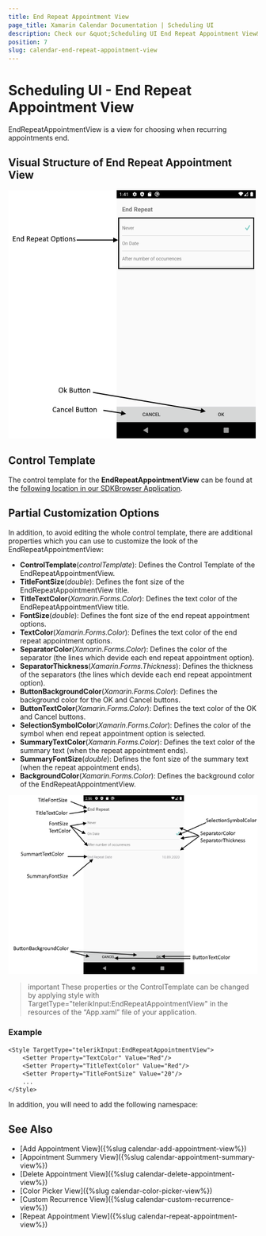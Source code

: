 ```yaml
---
title: End Repeat Appointment View
page_title: Xamarin Calendar Documentation | Scheduling UI
description: Check our &quot;Scheduling UI End Repeat Appointment View&quot; documentation article for Telerik Calendar for Xamarin control.
position: 7
slug: calendar-end-repeat-appointment-view
---
```


# Scheduling UI - End Repeat Appointment View

EndRepeatAppointmentView is a view for choosing when recurring appointments end.

## Visual Structure of End Repeat Appointment View

![Scheduling UI End Repeat Appointment View](images/calendar-end-repeat-appointment-view.png)

## Control Template

The control template for the **EndRepeatAppointmentView** can be found at the [following location in our SDKBrowser Application](https://github.com/telerik/xamarin-forms-sdk/blob/master/XamarinSDK/SDKBrowser/SDKBrowser/Examples/CalendarControl/SchedulingCategory/SchedulingUIViews/EndRepeatAppointmentView.xaml).

## Partial Customization Options 

In addition, to avoid editing the whole control template, there are additional properties which you can use to customize the look of the EndRepeatAppointmentView: 

* **ControlTemplate**(*controlTemplate*): Defines the Control Template of the EndRepeatAppointmentView.
* **TitleFontSize**(*double*): Defines the font size of the EndRepeatAppointmentView title.
* **TitleTextColor**(*Xamarin.Forms.Color*): Defines the text color of the EndRepeatAppointmentView title.
* **FontSize**(*double*): Defines the font size of the end repeat appointment options.
* **TextColor**(*Xamarin.Forms.Color*): Defines the text color of the end repeat appointment options.
* **SeparatorColor**(*Xamarin.Forms.Color*): Defines the color of the separator (the lines which devide each end repeat appointment option).
* **SeparatorThickness**(*Xamarin.Forms.Thickness*): Defines the thickness of the separators (the lines which devide each end repeat appointment option).
* **ButtonBackgroundColor**(*Xamarin.Forms.Color*): Defines the background color for the OK and Cancel buttons.
* **ButtonTextColor**(*Xamarin.Forms.Color*): Defines the text color of the OK and Cancel buttons.
* **SelectionSymbolColor**(*Xamarin.Forms.Color*): Defines the color of the symbol when end repeat appointment option is selected.
* **SummaryTextColor**(*Xamarin.Forms.Color*): Defines the text color of the summary text (when the repeat appointment ends).
* **SummaryFontSize**(*double*): Defines the font size of the summary text (when the repeat appointment ends).
* **BackgroundColor**(*Xamarin.Forms.Color*): Defines the background color of the EndRepeatAppointmentView.

![Scheduling UI End Repeat Appointment View Properties](images/calendar-end-repeat-appointment-view-properties.png)

>important These properties or the ControlTemplate can be changed by applying style with TargetType="telerikInput:EndRepeatAppointmentView" in the resources of the “App.xaml” file of your application. 

### Example

```XAML
<Style TargetType="telerikInput:EndRepeatAppointmentView">
    <Setter Property="TextColor" Value="Red"/>
    <Setter Property="TitleTextColor" Value="Red"/>
    <Setter Property="TitleFontSize" Value="20"/>
	...
</Style>
```

In addition, you will need to add the following namespace: 

<snippet id='xmlns-telerikinput'/>

## See Also

* [Add Appointment View]({%slug calendar-add-appointment-view%})
* [Appointment Summery View]({%slug calendar-appointment-summary-view%})
* [Delete Appointment View]({%slug calendar-delete-appointment-view%})
* [Color Picker View]({%slug calendar-color-picker-view%})
* [Custom Recurrence View]({%slug calendar-custom-recurrence-view%})
* [Repeat Appointment View]({%slug calendar-repeat-appointment-view%})
